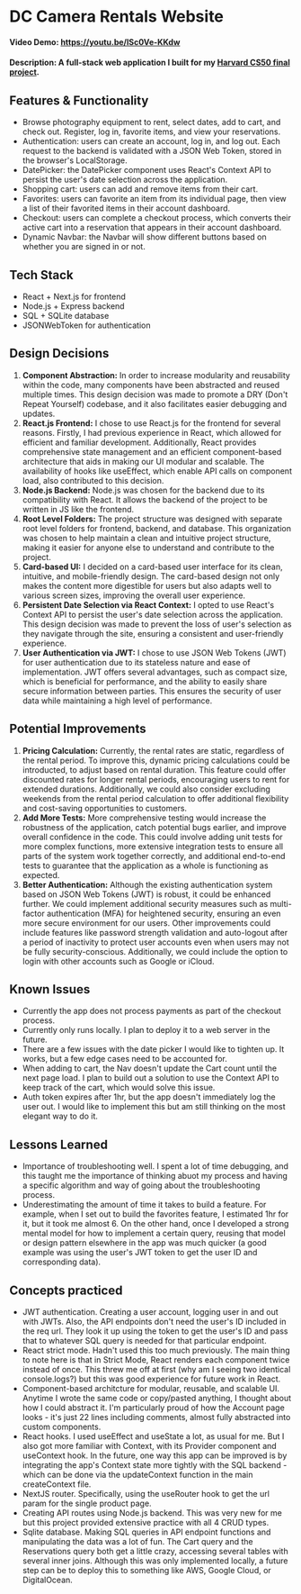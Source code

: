 # DC Camera Rentals Website
#### Video Demo:  https://youtu.be/lSc0Ve-KKdw
#### Description:  A full-stack web application I built for my [Harvard CS50 final project](https://cs50.harvard.edu/x/2023/project/).

## Features & Functionality
- Browse photography equipment to rent, select dates, add to cart, and check out. Register, log in, favorite items, and view your reservations.
- Authentication: users can create an account, log in, and log out. Each request to the backend is validated with a JSON Web Token, stored in the browser's LocalStorage.
- DatePicker: the DatePicker component uses React's Context API to persist the user's date selection across the application.
- Shopping cart: users can add and remove items from their cart.
- Favorites: users can favorite an item from its individual page, then view a list of their favorited items in their account dashboard.
- Checkout: users can complete a checkout process, which converts their active cart into a reservation that appears in their account dashboard.
- Dynamic Navbar: the Navbar will show different buttons based on whether you are signed in or not.

## Tech Stack
- React + Next.js for frontend
- Node.js + Express backend
- SQL + SQLite database
- JSONWebToken for authentication

## Design Decisions
1. **Component Abstraction:** In order to increase modularity and reusability within the code, many components have been abstracted and reused multiple times. This design decision was made to promote a DRY (Don't Repeat Yourself) codebase, and it also facilitates easier debugging and updates.
2. **React.js Frontend:** I chose to use React.js for the frontend for several reasons. Firstly, I had previous experience in React, which allowed for efficient and familiar development. Additionally, React provides comprehensive state management and an efficient component-based architecture that aids in making our UI modular and scalable. The availability of hooks like useEffect, which enable API calls on component load, also contributed to this decision.
3. **Node.js Backend:** Node.js was chosen for the backend due to its compatibility with React. It allows the backend of the project to be written in JS like the frontend.
4. **Root Level Folders:** The project structure was designed with separate root level folders for frontend, backend, and database. This organization was chosen to help maintain a clean and intuitive project structure, making it easier for anyone else to understand and contribute to the project.
5. **Card-based UI:** I decided on a card-based user interface for its clean, intuitive, and mobile-friendly design. The card-based design not only makes the content more digestible for users but also adapts well to various screen sizes, improving the overall user experience.
6. **Persistent Date Selection via React Context:** I opted to use React's Context API to persist the user's date selection across the application. This design decision was made to prevent the loss of user's selection as they navigate through the site, ensuring a consistent and user-friendly experience.
7. **User Authentication via JWT:** I chose to use JSON Web Tokens (JWT) for user authentication due to its stateless nature and ease of implementation. JWT offers several advantages, such as compact size, which is beneficial for performance, and the ability to easily share secure information between parties. This ensures the security of user data while maintaining a high level of performance.

## Potential Improvements
1. **Pricing Calculation:** Currently, the rental rates are static, regardless of the rental period. To improve this, dynamic pricing calculations could be introducted, to adjust based on rental duration. This feature could offer discounted rates for longer rental periods, encouraging users to rent for extended durations. Additionally, we could also consider excluding weekends from the rental period calculation to offer additional flexibility and cost-saving opportunities to customers.
2. **Add More Tests:** More comprehensive testing would increase the robustness of the application, catch potential bugs earlier, and improve overall confidence in the code. This could involve adding unit tests for more complex functions, more extensive integration tests to ensure all parts of the system work together correctly, and additional end-to-end tests to guarantee that the application as a whole is functioning as expected.
3. **Better Authentication:** Although the existing authentication system based on JSON Web Tokens (JWT) is robust, it could be enhanced further. We could implement additional security measures such as multi-factor authentication (MFA) for heightened security, ensuring an even more secure environment for our users. Other improvements could include features like password strength validation and auto-logout after a period of inactivity to protect user accounts even when users may not be fully security-conscious. Additionally, we could include the option to login with other accounts such as Google or iCloud.

## Known Issues
- Currently the app does not process payments as part of the checkout process.
- Currently only runs locally. I plan to deploy it to a web server in the future.
- There are a few issues with the date picker I would like to tighten up. It works, but a few edge cases need to be accounted for.
- When adding to cart, the Nav doesn't update the Cart count until the next page load. I plan to build out a solution to use the Context API to keep track of the cart, which would solve this issue.
- Auth token expires after 1hr, but the app doesn't immediately log the user out. I would like to implement this but am still thinking on the most elegant way to do it.

## Lessons Learned
- Importance of troubleshooting well. I spent a lot of time debugging, and this taught me the importance of thinking abuot my process and having a specific algorithm and way of going about the troubleshooting process.
- Underestimating the amount of time it takes to build a feature. For example, when I set out to build the favorites feature, I estimated 1hr for it, but it took me almost 6. On the other hand, once I developed a strong mental model for how to implement a certain query, reusing that model or design pattern elsewhere in the app was much quicker (a good example was using the user's JWT token to get the user ID and corresponding data). 

## Concepts practiced
- JWT authentication. Creating a user account, logging user in and out with JWTs. Also, the API endpoints don't need the user's ID included in the req url. They look it up using the token to get the user's ID and pass that to whatever SQL query is needed for that particular endpoint. 
- React strict mode. Hadn't used this too much previously. The main thing to note here is that in Strict Mode, React renders each component twice instead of once. This threw me off at first (why am I seeing two identical console.logs?) but this was good experience for future work in React.
- Component-based architcture for modular, reusable, and scalable UI. Anytime I wrote the same code or copy/pasted anything, I thought about how I could abstract it. I'm particularly proud of how the Account page looks - it's just 22 lines including comments, almost fully abstracted into custom components.
- React hooks. I used useEffect and useState a lot, as usual for me. But I also got more familiar with Context, with its Provider component and useContext hook. In the future, one way this app can be improved is by integrating the app's Context state more tightly with the SQL backend - which can be done via the updateContext function in the main createContext file.
- NextJS router. Specifically, using the useRouter hook to get the url param for the single product page.
- Creating API routes using Node.js backend. This was very new for me but this project provided extensive practice with all 4 CRUD types.
- Sqlite database. Making SQL queries in API endpoint functions and manipulating the data was a lot of fun. The Cart query and the Reservations query both get a little crazy, accessing several tables with several inner joins. Although this was only implemented locally, a future step can be to deploy this to something like AWS, Google Cloud, or DigitalOcean. 
